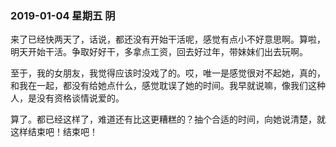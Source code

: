 ### 2019-01-04 星期五   阴
来了已经快两天了，话说，都还没有开始干活呢，感觉有点小不好意思啊。算啦，明天开始干活。争取好好干，多拿点工资，回去好过年，带妹妹们出去玩啊。

至于，我的女朋友，我觉得应该时没戏了的。哎，唯一是感觉很对不起她，真的，和我在一起，都没有给她点什么，感觉耽误了她的时间。我早就说嘛，像我们这种人，是没有资格谈情说爱的。

算了。都已经这样了，难道还有比这更糟糕的？抽个合适的时间，向她说清楚，就这样结束吧！结束吧！